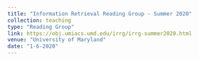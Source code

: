 ```yaml
---
title: "Information Retrieval Reading Group - Summer 2020"
collection: teaching
type: "Reading Group"
link: https://obj.umiacs.umd.edu/irrg/irrg-summer2020.html
venue: "University of Maryland"
date: "1-6-2020"
---
```

